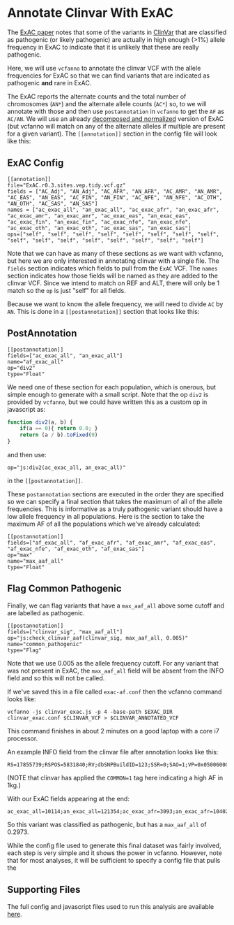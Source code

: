 Annotate Clinvar With ExAC
==========================

The [ExAC paper](http://biorxiv.org/content/early/2015/10/30/030338) notes that
some of the variants in [ClinVar](http://www.ncbi.nlm.nih.gov/clinvar/intro/) that 
are classified as pathogenic (or likely pathogenic) are actually in high enough (>1%)
allele frequency in ExAC to indicate that it is unlikely that these are really pathogenic.

Here, we will use `vcfanno` to annotate the clinvar VCF with the allele frequencies
for ExAC so that we can find variants that are indicated as pathogenic **and** rare in ExAC.

The ExAC reports the alternate counts and the total number of chromosomes (`AN*`) and the
alternate allele counts (`AC*`) so, to we will annotate with those and then use `postannotation`
in `vcfanno` to get the `AF` as `AC/AN`. We will use
an already [decomposed and normalized](http://www.ncbi.nlm.nih.gov/pubmed/25701572) version of
ExAC (but vcfanno will match on any of the alternate alleles if multiple are present for a given
variant). The `[[annotation]]` section in the config file will look like this:

ExAC Config
-----------

```
[[annotation]]
file="ExAC.r0.3.sites.vep.tidy.vcf.gz"
fields = ["AC_Adj", "AN_Adj", "AC_AFR", "AN_AFR", "AC_AMR", "AN_AMR", "AC_EAS", "AN_EAS", "AC_FIN", "AN_FIN", "AC_NFE", "AN_NFE", "AC_OTH", "AN_OTH", "AC_SAS", "AN_SAS"]
names = ["ac_exac_all", "an_exac_all", "ac_exac_afr", "an_exac_afr", "ac_exac_amr", "an_exac_amr", "ac_exac_eas", "an_exac_eas", "ac_exac_fin", "an_exac_fin", "ac_exac_nfe", "an_exac_nfe", "ac_exac_oth", "an_exac_oth", "ac_exac_sas", "an_exac_sas"]
ops=["self", "self", "self", "self", "self", "self", "self", "self", "self", "self", "self", "self", "self", "self", "self", "self"]
```


Note that we can have as many of these sections as we want with vcfanno, but here we are only
interested in annotating clinvar with a single file. The `fields` section indicates which fields to
pull from the `ExAC` VCF. The `names` section indicates how those fields will be named as they are
added to the clinvar VCF. Since we intend to match on REF and ALT, there will only be 1 match so the
`op` is just "self" for all fields.

Because we want to know the allele frequency, we will need to divide `AC` by `AN`. This is done in a `[[postannotation]]`
section that looks like this:

PostAnnotation
--------------

```
[[postannotation]]
fields=["ac_exac_all", "an_exac_all"]
name="af_exac_all"
op="div2"
type="Float"
```

We need one of these section for each population, which is onerous, but simple enough to generate with
a small script. Note that the op `div2` is provided by `vcfanno`, but we could have written this as a
custom op in javascript as:

```javascript
function div2(a, b) {
    if(a == 0){ return 0.0; }
    return (a / b).toFixed(9)
}
```
and then use:
```
op="js:div2(ac_exac_all, an_exac_all)"
```

in the `[[postannotation]]`.

These `postannotation` sections are executed in the order they are specified so we can specify a final section that
takes the maximum of all of the allele frequencies. This is informative as a truly pathogenic variant should have a
low allele frequency in all populations. Here is the section to take the maximum AF of all the populations which
we've already calculated:

```
[[postannotation]]
fields=["af_exac_all", "af_exac_afr", "af_exac_amr", "af_exac_eas", "af_exac_nfe", "af_exac_oth", "af_exac_sas"]
op="max"
name="max_aaf_all"
type="Float"
```

Flag Common Pathogenic
----------------------

Finally, we can flag variants that have a `max_aaf_all` above some cutoff and are labelled as pathogenic.
```
[[postannotation]]
fields=["clinvar_sig", "max_aaf_all"]
op="js:check_clinvar_aaf(clinvar_sig, max_aaf_all, 0.005)"
name="common_pathogenic"
type="Flag"
```

Note that we use 0.005 as the allele frequency cutoff. For any variant that was not present in ExAC, the `max_aaf_all` field
will be absent from the INFO field and so this will not be called.

If we've saved this in a file called `exac-af.conf` then the vcfanno command looks like:

```
vcfanno -js clinvar_exac.js -p 4 -base-path $EXAC_DIR clinvar_exac.conf $CLINVAR_VCF > $CLINVAR_ANNOTATED_VCF
```

This command finishes in about 2 minutes on a good laptop with a core i7 processor.

An example INFO field from the clinvar file after annotation looks like this:
```
RS=17855739;RSPOS=5831840;RV;dbSNPBuildID=123;SSR=0;SAO=1;VP=0x050060000a05150136110100;GENEINFO=FUT6:2528;WGT=1;VC=SNV;PM;NSM;REF;ASP;VLD;G5;GNO;KGPhase1;KGPhase3;LSD;OM;CLNALLE=1;CLNHGVS=NC_000019.9:g.5831840C>T;CLNSRC=OMIM_Allelic_Variant;CLNORIGIN=1;CLNSRCID=136836.0001;CLNSIG=5;CLNDSDB=MedGen:OMIM;CLNDSDBID=C3151219:613852;CLNDBN=Fucosyltransferase_6_deficiency;CLNREVSTAT=single;CLNACC=RCV000017626.26;CAF=0.8393,0.1607;COMMON=1;ac_exac_all=10114;an_exac_all=121354;ac_exac_afr=3093;an_exac_afr=10402;ac_exac_amr=449;an_exac_amr=11572;ac_exac_eas=867;an_exac_eas=8638;ac_exac_fin=210;an_exac_fin=6612;ac_exac_nfe=2836;an_exac_nfe=66712;ac_exac_oth=62;an_exac_oth=906;ac_exac_sas=2597;an_exac_sas=16512;af_exac_all=0.0833;af_exac_afr=0.2973;af_exac_amr=0.0388;af_exac_eas=0.1004;af_exac_nfe=0.0425;af_exac_oth=0.0684;af_exac_sas=0.1573;max_aaf_all=0.2973;clinvar_sig=pathogenic;common_pathogenic
```
(NOTE that clinvar has applied the `COMMON=1` tag here indicating a high AF in 1kg.)

With our ExAC fields appearing at the end:

```
ac_exac_all=10114;an_exac_all=121354;ac_exac_afr=3093;an_exac_afr=10402;ac_exac_amr=449;an_exac_amr=11572;ac_exac_eas=867;an_exac_eas=8638;ac_exac_fin=210;an_exac_fin=6612;ac_exac_nfe=2836;an_exac_nfe=66712;ac_exac_oth=62;an_exac_oth=906;ac_exac_sas=2597;an_exac_sas=16512;af_exac_all=0.0833;af_exac_afr=0.2973;af_exac_amr=0.0388;af_exac_eas=0.1004;af_exac_nfe=0.0425;af_exac_oth=0.0684;af_exac_sas=0.1573;max_aaf_all=0.2973;clinvar_sig=pathogenic;common_pathogenic
```
So this variant was classified as pathogenic, but has a `max_aaf_all` of 0.2973.

While the config file used to generate this final dataset was fairly involved, each step is very simple and it shows the power in vcfanno.
However, note that for most analyses, it will be sufficient to specify a config file that pulls the 

Supporting Files
----------------
The full config and javascript files used to run this analysis are available [here](https://github.com/brentp/vcfanno/tree/master/docs/examples/).
